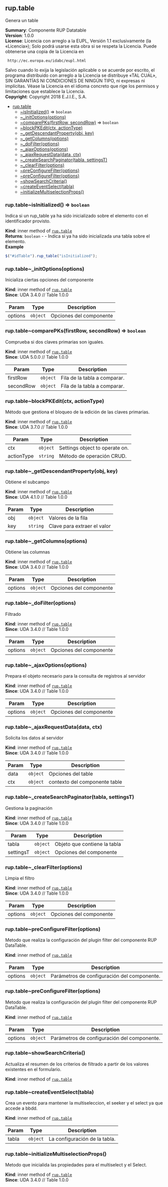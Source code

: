 <a name="module_rup.table"></a>

## rup.table
Genera un table

**Summary**: Componente RUP Datatable  
**Version**: 1.0.0  
**License**: Licencia con arreglo a la EUPL, Versión 1.1 exclusivamente (la «Licencia»);Solo podrá usarse esta obra si se respeta la Licencia.Puede obtenerse una copia de la Licencia en     http://ec.europa.eu/idabc/eupl.htmlSalvo cuando lo exija la legislación aplicable o se acuerde por escrito,el programa distribuido con arreglo a la Licencia se distribuye «TAL CUAL»,SIN GARANTÍAS NI CONDICIONES DE NINGÚN TIPO, ni expresas ni implícitas.Véase la Licencia en el idioma concreto que rige los permisos y limitacionesque establece la Licencia.  
**Copyright**: Copyright 2018 E.J.I.E., S.A.  

* [rup.table](#module_rup.table)
    * [~isInitialized()](#module_rup.table..isInitialized) ⇒ <code>boolean</code>
    * [~_initOptions(options)](#module_rup.table.._initOptions)
    * [~comparePKs(firstRow, secondRow)](#module_rup.table..comparePKs) ⇒ <code>boolean</code>
    * [~blockPKEdit(ctx, actionType)](#module_rup.table..blockPKEdit)
    * [~_getDescendantProperty(obj, key)](#module_rup.table.._getDescendantProperty)
    * [~_getColumns(options)](#module_rup.table.._getColumns)
    * [~_doFilter(options)](#module_rup.table.._doFilter)
    * [~_ajaxOptions(options)](#module_rup.table.._ajaxOptions)
    * [~_ajaxRequestData(data, ctx)](#module_rup.table.._ajaxRequestData)
    * [~_createSearchPaginator(tabla, settingsT)](#module_rup.table.._createSearchPaginator)
    * [~_clearFilter(options)](#module_rup.table.._clearFilter)
    * [~preConfigureFilter(options)](#module_rup.table..preConfigureFilter)
    * [~preConfigureFilter(options)](#module_rup.table..preConfigureFilter)
    * [~showSearchCriteria()](#module_rup.table..showSearchCriteria)
    * [~createEventSelect(tabla)](#module_rup.table..createEventSelect)
    * [~initializeMultiselectionProps()](#module_rup.table..initializeMultiselectionProps)

<a name="module_rup.table..isInitialized"></a>

### rup.table~isInitialized() ⇒ <code>boolean</code>
Indica si un rup_table ya ha sido inicializado sobre el elemento con el identificador provisto.

**Kind**: inner method of [<code>rup.table</code>](#module_rup.table)  
**Returns**: <code>boolean</code> - - Indica si ya ha sido inicializada una tabla sobre el elemento.  
**Example**  
```js
$("#idTable").rup_table("isInitialized");
```
<a name="module_rup.table.._initOptions"></a>

### rup.table~\_initOptions(options)
Inicializa ciertas opciones del componente

**Kind**: inner method of [<code>rup.table</code>](#module_rup.table)  
**Since**: UDA 3.4.0 // Table 1.0.0  

| Param | Type | Description |
| --- | --- | --- |
| options | <code>object</code> | Opciones del componente |

<a name="module_rup.table..comparePKs"></a>

### rup.table~comparePKs(firstRow, secondRow) ⇒ <code>boolean</code>
Comprueba si dos claves primarias son iguales.

**Kind**: inner method of [<code>rup.table</code>](#module_rup.table)  
**Since**: UDA 5.0.0 // Table 1.0.0  

| Param | Type | Description |
| --- | --- | --- |
| firstRow | <code>object</code> | Fila de la tabla a comparar. |
| secondRow | <code>object</code> | Fila de la tabla a comparar. |

<a name="module_rup.table..blockPKEdit"></a>

### rup.table~blockPKEdit(ctx, actionType)
Método que gestiona el bloqueo de la edición de las claves primarias.

**Kind**: inner method of [<code>rup.table</code>](#module_rup.table)  
**Since**: UDA 3.7.0 // Table 1.0.0  

| Param | Type | Description |
| --- | --- | --- |
| ctx | <code>object</code> | Settings object to operate on. |
| actionType | <code>string</code> | Método de operación CRUD. |

<a name="module_rup.table.._getDescendantProperty"></a>

### rup.table~\_getDescendantProperty(obj, key)
Obtiene el subcampo

**Kind**: inner method of [<code>rup.table</code>](#module_rup.table)  
**Since**: UDA 4.1.0 // Table 1.0.0  

| Param | Type | Description |
| --- | --- | --- |
| obj | <code>object</code> | Valores de la fila |
| key | <code>string</code> | Clave para extraer el valor |

<a name="module_rup.table.._getColumns"></a>

### rup.table~\_getColumns(options)
Obtiene las columnas

**Kind**: inner method of [<code>rup.table</code>](#module_rup.table)  
**Since**: UDA 3.4.0 // Table 1.0.0  

| Param | Type | Description |
| --- | --- | --- |
| options | <code>object</code> | Opciones del componente |

<a name="module_rup.table.._doFilter"></a>

### rup.table~\_doFilter(options)
Filtrado

**Kind**: inner method of [<code>rup.table</code>](#module_rup.table)  
**Since**: UDA 3.4.0 // Table 1.0.0  

| Param | Type | Description |
| --- | --- | --- |
| options | <code>object</code> | Opciones del componente |

<a name="module_rup.table.._ajaxOptions"></a>

### rup.table~\_ajaxOptions(options)
Prepara el objeto necesario para la consulta de registros al servidor

**Kind**: inner method of [<code>rup.table</code>](#module_rup.table)  
**Since**: UDA 3.4.0 // Table 1.0.0  

| Param | Type | Description |
| --- | --- | --- |
| options | <code>object</code> | Opciones del componente |

<a name="module_rup.table.._ajaxRequestData"></a>

### rup.table~\_ajaxRequestData(data, ctx)
Solicita los datos al servidor

**Kind**: inner method of [<code>rup.table</code>](#module_rup.table)  
**Since**: UDA 3.4.0 // Table 1.0.0  

| Param | Type | Description |
| --- | --- | --- |
| data | <code>object</code> | Opciones del table |
| ctx | <code>object</code> | contexto  del componente table |

<a name="module_rup.table.._createSearchPaginator"></a>

### rup.table~\_createSearchPaginator(tabla, settingsT)
Gestiona la paginación

**Kind**: inner method of [<code>rup.table</code>](#module_rup.table)  
**Since**: UDA 3.4.0 // Table 1.0.0  

| Param | Type | Description |
| --- | --- | --- |
| tabla | <code>object</code> | Objeto que contiene la tabla |
| settingsT | <code>object</code> | Opciones del componente |

<a name="module_rup.table.._clearFilter"></a>

### rup.table~\_clearFilter(options)
Limpia el filtro

**Kind**: inner method of [<code>rup.table</code>](#module_rup.table)  
**Since**: UDA 3.4.0 // Table 1.0.0  

| Param | Type | Description |
| --- | --- | --- |
| options | <code>object</code> | Opciones del componente |

<a name="module_rup.table..preConfigureFilter"></a>

### rup.table~preConfigureFilter(options)
Metodo que realiza la configuración del plugin filter del componente RUP DataTable.

**Kind**: inner method of [<code>rup.table</code>](#module_rup.table)  

| Param | Type | Description |
| --- | --- | --- |
| options | <code>object</code> | Parámetros de configuración del componente. |

<a name="module_rup.table..preConfigureFilter"></a>

### rup.table~preConfigureFilter(options)
Metodo que realiza la configuración del plugin filter del componente RUP DataTable.

**Kind**: inner method of [<code>rup.table</code>](#module_rup.table)  

| Param | Type | Description |
| --- | --- | --- |
| options | <code>object</code> | Parámetros de configuración del componente. |

<a name="module_rup.table..showSearchCriteria"></a>

### rup.table~showSearchCriteria()
Actualiza el resumen de los criterios de filtrado a partir de los valores existentes en el formulario.

**Kind**: inner method of [<code>rup.table</code>](#module_rup.table)  
<a name="module_rup.table..createEventSelect"></a>

### rup.table~createEventSelect(tabla)
Crea un evento para mantener la multiseleccion, el seeker y el select ya que accede a bbdd.

**Kind**: inner method of [<code>rup.table</code>](#module_rup.table)  

| Param | Type | Description |
| --- | --- | --- |
| tabla | <code>object</code> | La configuración de la tabla. |

<a name="module_rup.table..initializeMultiselectionProps"></a>

### rup.table~initializeMultiselectionProps()
Metodo que inicialida las propiedades para el multiselect y el Select.

**Kind**: inner method of [<code>rup.table</code>](#module_rup.table)  
**Since**: UDA 3.4.0 // Table 1.0.0  
